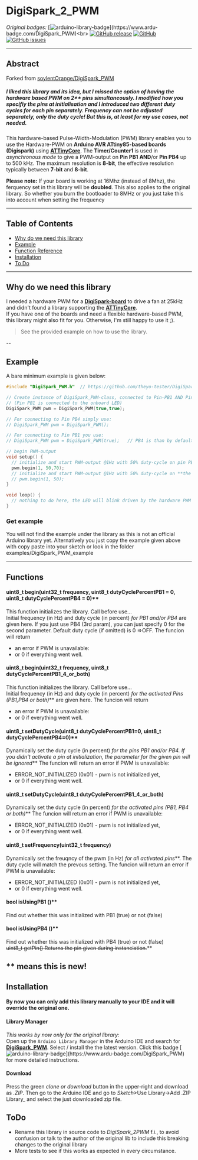 # DigiSpark_2_PWM
*Original badges:*
[![arduino-library-badge](https://www.ardu-badge.com/badge/DigiSpark_PWM.svg?)](https://www.ardu-badge.com/DigiSpark_PWM)<br>
[![GitHub release](https://img.shields.io/github/release/soylentOrange/DigiSpark_PWM.svg)](https://github.com/theyo-tester/DigiSpark_2_PWM/releases)
[![GitHub](https://img.shields.io/github/license/soylentOrange/DigiSpark_PWM)](https://github.com/theyo-tester/DigiSpark_2_PWM/blob/master/LICENSE)
[![GitHub issues](https://img.shields.io/github/issues/soylentOrange/DigiSpark_PWM)](https://github.com/theyo-tester/DigiSpark_2_PWM/issues)

---

## Abstract
Forked from [soylentOrange/DigiSpark_PWM](https://github.com/soylentOrange/DigiSpark_PWM)
##### I liked this library and its idea, but I missed the option of having the hardware based PWM on ***2***** pins simultaneously. I modified how you specifiy the pins at initialisation and I introduced two different duty cycles for each pin separately. *Frequency can not be adjusted separately, only the duty cycle!* But this is, at least for my use cases, not needed.
This hardware-based Pulse-Width-Modulation (PWM) library enables you to use the Hardware-PWM on **Arduino AVR ATtiny85-based boards (Digispark)** using [**ATTinyCore**](https://github.com/SpenceKonde/ATTinyCore). The **Timer/Counter1** is used in _asynchronous mode_ to give a PWM-output on **Pin PB1** **AND**/or **Pin PB4** up to 500 kHz. The maximum resolution is **8-bit**, the effective resolution typically between **7-bit** and **8-bit**.

**Please note:** If your board is working at 16Mhz (instead of 8Mhz), the ferquency set in this library will be **doubled**. This also applies to the original library. So whether you burn the bootloader to 8MHz or you just take this into account when setting the frequency
 
---

## Table of Contents

* [Why do we need this library](#why-do-we-need-this-library)
* [Example](#example)
* [Function Reference](#functions)
* [Installation](#installation)
* [To Do](#todo)

---

## Why do we need this library

I needed a hardware PWM for a [**DigiSpark-board**](https://www.azdelivery.de/en/products/digispark-board) to drive a fan at 25kHz and didn't found a library supporting the [**ATTinyCore**](https://github.com/SpenceKonde/ATTinyCore).  
If you have one of the boards and need a flexible hardware-based PWM, this library might also fit for you. Otherwise, I'm still happy to use it ;).

> See the provided example on how to use the library.

--

## Example
A bare minimum example is given below:
```c++
#include "DigiSpark_PWM.h"  // https://github.com/theyo-tester/DigiSpark_2_PWM

// Create instance of DigiSpark_PWM-class, connected to Pin-PB1 AND Pin-PB4
// (Pin PB1 is connected to the onboard LED)
DigiSpark_PWM pwm = DigiSpark_PWM(true,true);

// For connecting to Pin PB4 simply use:
// DigiSpark_PWM pwm = DigiSpark_PWM();

// For connecting to Pin PB1 you use:
// DigiSpark_PWM pwm = DigiSpark_PWM(true);   // PB4 is than by default deactivated

// begin PWM-output
void setup() {
  // initialize and start PWM-output @1Hz with 50% duty-cycle on pin PB1 and 70% duty-cycle on pin PB4
  pwm.begin(1, 50,70);
  // initialize and start PWM-output @1Hz with 50% duty-cycle on **the activated pins (PB1, PB4 or both)**
  // pwm.begin(1, 50);
}

void loop() {
  // nothing to do here, the LED will blink driven by the hardware PWM
}
```

### Get example

You will not find the example under the library as this is not an official Arduino library yet. Alternatively you just copy the example given above with copy paste into your sketch or look in the folder examples/DigiSpark_PWM_example

---

## Functions
#### uint8_t begin(uint32_t frequency, uint8_t dutyCyclePercentPB1 = 0, uint8_t dutyCyclePercentPB4 = 0)**
This function initializes the library. Call before use...  
Initial frequency (in Hz) and duty cycle (in percent) *for PB1 and/or PB4* are given here. If you just use PB4 (3rd param), you can just specify 0 for the second parameter. 
Default duty cycle (if omitted) is 0 =>OFF.
The funcion will return 
* an error if PWM is unavailable:
* or 0 if everything went well.
#### uint8_t begin(uint32_t frequency, uint8_t dutyCyclePercentPB1_4_or_both) 
This function initializes the library. Call before use...  
Initial frequency (in Hz) and duty cycle (in percent) *for the activated Pins (PB1,PB4 or both)*** are given here.
The funcion will return 
* an error if PWM is unavailable:
* or 0 if everything went well.

#### uint8_t setDutyCycle(uint8_t dutyCyclePercentPB1=0, uint8_t dutyCyclePercentPB4=0)**
Dynamically set the duty cycle (in percent) *for the pins PB1 and/or PB4. If you didn't activate a pin at initialization, the parameter for the given pin will be ignored***
The funcion will return an error if PWM is unavailable:
* ERROR_NOT_INITIALIZED  (0x01) - pwm is not initialized yet,
* or 0 if everything went well.
#### uint8_t setDutyCycle(uint8_t dutyCyclePercentPB1_4_or_both) 
Dynamically set the duty cycle (in percent) *for the activated pins (PB1, PB4 or both)***
The funcion will return an error if PWM is unavailable:
* ERROR_NOT_INITIALIZED  (0x01) - pwm is not initialized yet,
* or 0 if everything went well.

#### uint8_t setFrequency(uint32_t frequency) 
Dynamically set the freuqncy of the pwm (in Hz) *for all activated pins***. The duty cycle will match the prevous setting.
The funcion will return an error if PWM is unavailable:
* ERROR_NOT_INITIALIZED  (0x01) - pwm is not initialized yet,
* or 0 if everything went well.
#### bool isUsingPB1 ()**
Find out whether this was initialized with PB1 (true) or not (false)
#### bool isUsingPB4 ()**
Find out whether this was initialized with PB4 (true) or not (false)<br>
~~uint8_t getPin()
Returns the pin given during instanciation.~~**


** means this is new!
---

## Installation
#### By now you can only add this library manually to your IDE and it will override the original one. 
#### Library Manager 
*This works by now only for the original library:*<br>
Open up the `Arduino Library Manager` in the Arduino IDE and search for [**DigiSpark_PWM**](https://github.com/soylentOrange/Forced-DigiSpark_PWM/). Select / install the the latest version. Click this badge [![arduino-library-badge](https://www.ardu-badge.com/badge/DigiSpark_PWM.svg?)](https://www.ardu-badge.com/DigiSpark_PWM) for more detailed instructions.

#### Download
Press the green _clone or download_ button in the upper-right and download as _.ZIP_. Then go to the Arduino IDE and go to _Sketch_>Use Library->Add .ZIP Library_ and select the just downloaded zip file.

## ToDo
* Rename this library in source code to *DigiSpark_2PWM* f.i., to avoid confusion or talk to the author of the original lib to include this breaking changes to the original library
* More tests to see if this works as expected in every circumstance.
